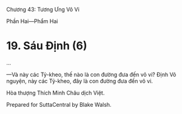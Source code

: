  

Chương 43: Tương Ưng Vô Vi

Phần Hai—Phẩm Hai

# 19\. Sáu Ðịnh (6)

…

—Và này các Tỷ-kheo, thế nào là con đường đưa đến vô vi? Ðịnh Vô nguyện, này các Tỷ-kheo, đây là con đường đưa đến vô vi.

Hòa thượng Thích Minh Châu dịch Việt.

Prepared for SuttaCentral by Blake Walsh.